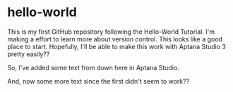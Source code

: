 # hello-world
This is my first GitHub repository following the Hello-World Tutorial.
I'm making a effort to learn more about version control.
This looks like a good place to start.
Hopefully, I'll be able to make this work with Aptana Studio 3 pretty easily??


So, I've added some text from down here in Aptana Studio.

And, now some more text since the first didn't seem to work??